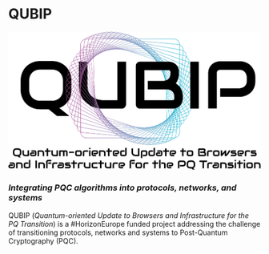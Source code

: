 # QUBIP

![QUBIP Logo](https://raw.githubusercontent.com/QUBIP/.github/main/profile/QUBIP_FullLogo.png)

### _Integrating PQC algorithms into protocols, networks, and systems_

QUBIP (_Quantum-oriented Update to Browsers and Infrastructure for the PQ Transition_) is a #HorizonEurope funded project addressing the challenge of transitioning protocols, networks and systems to Post-Quantum Cryptography (PQC).
